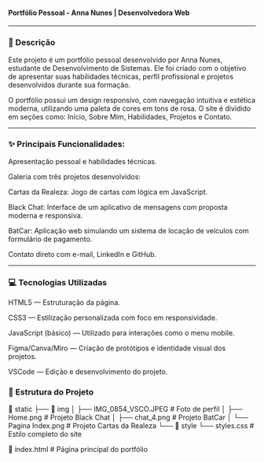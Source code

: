 #### **Portfólio Pessoal - Anna Nunes | Desenvolvedora Web**

---

### 📝 Descrição
Este projeto é um portfólio pessoal desenvolvido por Anna Nunes, estudante de Desenvolvimento de Sistemas. Ele foi criado com o objetivo de apresentar suas habilidades técnicas, perfil profissional e projetos desenvolvidos durante sua formação.

O portfólio possui um design responsivo, com navegação intuitiva e estética moderna, utilizando uma paleta de cores em tons de rosa. O site é dividido em seções como: Início, Sobre Mim, Habilidades, Projetos e Contato.

--- 
### ✨ Principais Funcionalidades:
Apresentação pessoal e habilidades técnicas.

Galeria com três projetos desenvolvidos:

Cartas da Realeza: Jogo de cartas com lógica em JavaScript.

Black Chat: Interface de um aplicativo de mensagens com proposta moderna e responsiva.

BatCar: Aplicação web simulando um sistema de locação de veículos com formulário de pagamento.

Contato direto com e-mail, LinkedIn e GitHub.

---

### 💻 Tecnologias Utilizadas
HTML5 — Estruturação da página.

CSS3 — Estilização personalizada com foco em responsividade.

JavaScript (básico) — Utilizado para interações como o menu mobile.

Figma/Canva/Miro — Criação de protótipos e identidade visual dos projetos.

VSCode — Edição e desenvolvimento do projeto.

### 📁 Estrutura do Projeto
📂 static
 ├── 📁 img
 │    ├── IMG_0854_VSCO.JPEG   # Foto de perfil
 │    ├── Home.png             # Projeto Black Chat
 │    ├── chat_4.png           # Projeto BatCar
 │    └── Pagina Index.png     # Projeto Cartas da Realeza
 └── 📁 style
      └── styles.css           # Estilo completo do site

📄 index.html                   # Página principal do portfólio


